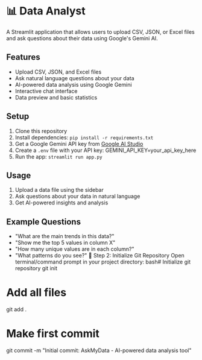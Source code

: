 # 📊 Data Analyst

A Streamlit application that allows users to upload CSV, JSON, or Excel files and ask questions about their data using Google's Gemini AI.

## Features
- Upload CSV, JSON, and Excel files
- Ask natural language questions about your data
- AI-powered data analysis using Google Gemini
- Interactive chat interface
- Data preview and basic statistics

## Setup

1. Clone this repository
2. Install dependencies: `pip install -r requirements.txt`
3. Get a Google Gemini API key from [Google AI Studio](https://makersuite.google.com/app/apikey)
4. Create a `.env` file with your API key:
GEMINI_API_KEY=your_api_key_here
5. Run the app: `streamlit run app.py`

## Usage
1. Upload a data file using the sidebar
2. Ask questions about your data in natural language
3. Get AI-powered insights and analysis

## Example Questions
- "What are the main trends in this data?"
- "Show me the top 5 values in column X"
- "How many unique values are in each column?"
- "What patterns do you see?"
🚀 Step 2: Initialize Git Repository
Open terminal/command prompt in your project directory:
bash# Initialize git repository
git init

# Add all files
git add .

# Make first commit
git commit -m "Initial commit: AskMyData - AI-powered data analysis tool"
